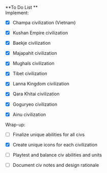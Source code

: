 **To Do List
              **                                 
Implement:                                               
- [X] Champa civilization (Vietnam)
          
- [X] Kushan Empire civilization
          
- [X] Baekje civilization
          
- [X] Majapahit civilization
          
- [X] Mughals civilization
          
- [X] Tibet civilization
          
- [X] Lanna Kingdom civilization
          
- [X] Qara Khitai civilization
          
- [x] Goguryeo civilization
          
- [X] Ainu civilization

Wrap-up:          
- [ ] Finalize unique abilities for all civs
          
- [X] Create unique icons for each civilization
          
- [ ] Playtest and balance civ abilities and units
          
 - [ ] Document civ notes and design rationale
